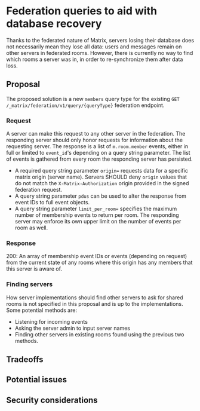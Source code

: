 # Federation queries to aid with database recovery
Thanks to the federated nature of Matrix, servers losing their database does
not necessarily mean they lose all data: users and messages remain on other
servers in federated rooms. However, there is currently no way to find which
rooms a server was in, in order to re-synchronize them after data loss.

## Proposal
The proposed solution is a new `members` query type for the existing
`GET /_matrix/federation/v1/query/{queryType}` federation endpoint.

### Request
A server can make this request to any other server in the federation. The
responding server should only honor requests for information about the
requesting server. The response is a list of `m.room.member` events, either in
full or limited to `event_id`'s depending on a query string parameter. The list
of events is gathered from every room the responding server has persisted.

* A required query string parameter `origin=` requests data for a specific
  matrix origin (server name). Servers SHOULD deny `origin` values that do not
  match the `X-Matrix-Authorization` origin provided in the signed federation
  request.
* A query string parameter `pdus` can be used to alter the response from event
  IDs to full event objects.
* A query string parameter `limit_per_room=` specifies the maximum number of
  membership events to return per room. The responding server may enforce its
  own upper limit on the number of events per room as well.

### Response
200: An array of membership event IDs or events (depending on request) from the
current state of any rooms where this origin has any members that this server
is aware of.

### Finding servers
How server implementations should find other servers to ask for shared rooms is
not specified in this proposal and is up to the implementations. Some potential
methods are:

* Listening for incoming events
* Asking the server admin to input server names
* Finding other servers in existing rooms found using the previous two methods.

## Tradeoffs

## Potential issues

## Security considerations
